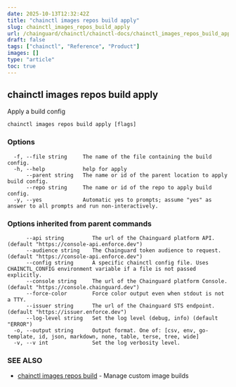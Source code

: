 ```yaml
---
date: 2025-10-13T12:32:42Z
title: "chainctl images repos build apply"
slug: chainctl_images_repos_build_apply
url: /chainguard/chainctl/chainctl-docs/chainctl_images_repos_build_apply/
draft: false
tags: ["chainctl", "Reference", "Product"]
images: []
type: "article"
toc: true
---
```

## chainctl images repos build apply

Apply a build config

```
chainctl images repos build apply [flags]
```

### Options

```
  -f, --file string     The name of the file containing the build config.
  -h, --help            help for apply
      --parent string   The name or id of the parent location to apply build config.
      --repo string     The name or id of the repo to apply build config.
  -y, --yes             Automatic yes to prompts; assume "yes" as answer to all prompts and run non-interactively.
```

### Options inherited from parent commands

```
      --api string         The url of the Chainguard platform API. (default "https://console-api.enforce.dev")
      --audience string    The Chainguard token audience to request. (default "https://console-api.enforce.dev")
      --config string      A specific chainctl config file. Uses CHAINCTL_CONFIG environment variable if a file is not passed explicitly.
      --console string     The url of the Chainguard platform Console. (default "https://console.chainguard.dev")
      --force-color        Force color output even when stdout is not a TTY.
      --issuer string      The url of the Chainguard STS endpoint. (default "https://issuer.enforce.dev")
      --log-level string   Set the log level (debug, info) (default "ERROR")
  -o, --output string      Output format. One of: [csv, env, go-template, id, json, markdown, none, table, terse, tree, wide]
  -v, --v int              Set the log verbosity level.
```

### SEE ALSO

* [chainctl images repos build](/chainguard/chainctl/chainctl-docs/chainctl_images_repos_build/)	 - Manage custom image builds

